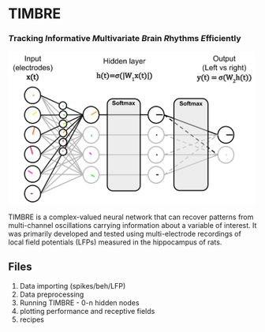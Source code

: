# TIMBRE
### ***T***racking ***I***nformative ***M***ultivariate ***B***rain ***R***hythms ***E***fficiently
<img src="Block%20Diagram.svg" width="500" alt="TIMBRE Block Diagram">

TIMBRE is a complex-valued neural network that can recover patterns from multi-channel oscillations carrying information about a variable of interest. It was primarily developed and tested using multi-electrode recordings of local field potentials (LFPs) measured in the hippocampus of rats. 

## Files
1. Data importing (spikes/beh/LFP)
2. Data preprocessing
3. Running TIMBRE - 0-n hidden nodes
4. plotting performance and receptive fields
5. recipes
